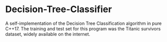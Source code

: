 # Decision-Tree-Classifier
A self-implementation of the Decision Tree Classification algorithm in pure C++17. The training and test set for this program was the Titanic survivors dataset, widely available on the internet.
